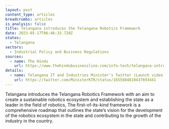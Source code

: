 ```yaml
---
layout: post
content_type: articles
breadcrumbs: articles
is_analysis: false
title: Telangana introduces the Telangana Robotics Framework
date: 2023-05-17T06:46:33.720Z
states:
  - Telangana
sectors:
  - Industrial Policy and Business Regulations
sources:
  - name: The Hindu
    url: https://www.thehindubusinessline.com/info-tech/telangana-introduces-robotics-framework-to-promote-robotics-ecosystem/article66830436.ece
details:
  - name: Telangana IT and Industries Minister’s Twitter (Launch video)
    url: https://twitter.com/MinisterKTR/status/1655884810437693441
---
```

Telangana introduces the Telangana Robotics Framework with an aim to create a sustainable robotics ecosystem and establishing the state as a leader in the field of robotics, The first-of-its-kind framework is a comprehensive roadmap that outlines the state’s vision for the development of the robotics ecosystem in the state and contributing to the growth of the industry in the country.